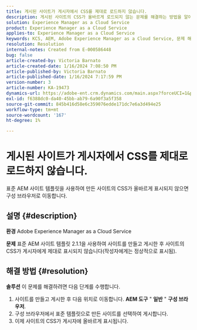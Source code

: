 ```yaml
---
title: 게시된 사이트가 게시자에서 CSS를 제대로 로드하지 않습니다.
description: 게시된 사이트의 CSS가 올바르게 로드되지 않는 문제를 해결하는 방법을 알아봅니다.
solution: Experience Manager as a Cloud Service
product: Experience Manager as a Cloud Service
applies-to: Experience Manager as a Cloud Service
keywords: KCS, AEM, Adobe Experience Manager as a Cloud Service, 문제 해결, 게시된 사이트, CSS 로드 안 함, 게시자
resolution: Resolution
internal-notes: Created from E-000586448
bug: false
article-created-by: Victoria Barnato
article-created-date: 1/16/2024 7:08:50 PM
article-published-by: Victoria Barnato
article-published-date: 1/16/2024 7:17:59 PM
version-number: 3
article-number: KA-19473
dynamics-url: https://adobe-ent.crm.dynamics.com/main.aspx?forceUCI=1&pagetype=entityrecord&etn=knowledgearticle&id=114ceba7-a2b4-ee11-a569-6045bd006704
exl-id: f6388dc0-da40-45bb-ab79-6a90f3a5f358
source-git-commit: 845b416d58e6c359076edde171dc7e6a3d494e25
workflow-type: tm+mt
source-wordcount: '167'
ht-degree: 1%

---
```


# 게시된 사이트가 게시자에서 CSS를 제대로 로드하지 않습니다.


표준 AEM 사이트 템플릿을 사용하여 만든 사이트의 CSS가 올바르게 표시되지 않으면 구성 브라우저로 이동합니다.

## 설명 {#description}


<b>환경</b>
Adobe Experience Manager as a Cloud Service

<b>문제</b>
표준 AEM 사이트 템플릿 2.1.1을 사용하여 사이트를 만들고 게시한 후 사이트의 CSS가 게시자에게 제대로 표시되지 않습니다(작성자에게는 정상적으로 표시됨).


## 해결 방법 {#resolution}


<b>솔루션</b>
이 문제를 해결하려면 다음 단계를 수행합니다.

1. 사이트를 만들고 게시한 후 다음 위치로 이동합니다. <b>AEM 도구</b> &quot; <b>일반</b> &quot; <b>구성 브라우저</b>.
2. 구성 브라우저에서 표준 템플릿으로 만든 사이트를 선택하여 게시합니다.
3. 이제 사이트의 CSS가 게시자에 올바르게 표시됩니다.
